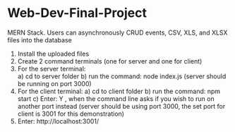 # Web-Dev-Final-Project

MERN Stack. Users can asynchronously CRUD events, CSV, XLS, and XLSX files into the database 

1)	Install the uploaded files
2)	Create 2 command terminals  (one for server and one for client)
3)	For the server terminal:	
  a)	cd to server folder
  b)	run the command: node index.js (server should be running on port 3000)
4)	For the client terminal:
  a)	cd to client folder
  b)	run the command: npm start
c)	Enter: Y , when the command line asks if you wish to run on another port instead   (server should be using port 3000, the set port for client is 3001 for this demonstration)
5)	Enter: http://localhost:3001/      

